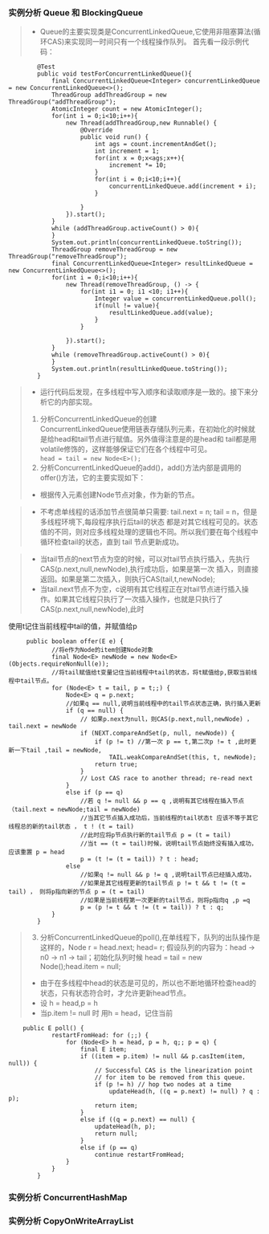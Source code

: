 ### 实例分析 Queue 和 BlockingQueue
> * Queue的主要实现类是ConcurrentLinkedQueue,它使用非阻塞算法(循环CAS)来实现同一时间只有一个线程操作队列。
首先看一段示例代码：
```
        @Test
        public void testForConcurrentLinkedQueue(){
            final ConcurrentLinkedQueue<Integer> concurrentLinkedQueue = new ConcurrentLinkedQueue<>();
            ThreadGroup addThreadGroup = new ThreadGroup("addThreadGroup");
            AtomicInteger count = new AtomicInteger();
            for(int i = 0;i<10;i++){
                new Thread(addThreadGroup,new Runnable() {
                    @Override
                    public void run() {
                        int ags = count.incrementAndGet();
                        int increment = 1;
                        for(int x = 0;x<ags;x++){
                            increment *= 10;
                        }
                        for(int i = 0;i<10;i++){
                            concurrentLinkedQueue.add(increment + i);
                        }
    
                    }
                }).start();
            }
            while (addThreadGroup.activeCount() > 0){
            }
            System.out.println(concurrentLinkedQueue.toString());
            ThreadGroup removeThreadGroup = new ThreadGroup("removeThreadGroup");
            final ConcurrentLinkedQueue<Integer> resultLinkedQueue = new ConcurrentLinkedQueue<>();
            for(int i = 0;i<10;i++){
                new Thread(removeThreadGroup, () -> {
                    for(int i1 = 0; i1 <10; i1++){
                        Integer value = concurrentLinkedQueue.poll();
                        if(null != value){
                            resultLinkedQueue.add(value);
                        }
                    }
    
                }).start();
            }
            while (removeThreadGroup.activeCount() > 0){
            }
            System.out.println(resultLinkedQueue.toString());
        }
```
> * 运行代码后发现，在多线程中写入顺序和读取顺序是一致的。接下来分析它的内部实现。
> 1. 分析ConcurrentLinkedQueue的创建                
ConcurrentLinkedQueue使用链表存储队列元素，在初始化的时候就是给head和tail节点进行赋值。另外值得注意是的是head和
tail都是用volatile修饰的，这样能够保证它们在各个线程中可见。      
``
      head = tail = new Node<E>();
``
> 2. 分析ConcurrentLinkedQueue的add()，add()方法内部是调用的offer()方法，它的主要实现如下：        
> * 根据传入元素创建Node节点对象，作为新的节点。    
      
> * 不考虑单线程的话添加节点很简单只需要: tail.next = n; tail = n，但是多线程环境下,每段程序执行后tail的状态
  都是对其它线程可见的。状态值的不同，则对应多线程处理的逻辑也不同。所以我们要在每个线程中循环检查tail的状态，直到 tail 节点更新成功。       
  
> * 当tail节点的next节点为空的时候，可以对tail节点执行插入，先执行CAS(p.next,null,newNode),执行成功后，如果是第一次
插入，则直接返回。如果是第二次插入，则执行CAS(tail,t,newNode);
> * 当tail.next节点不为空，c说明有其它线程正在对tail节点进行插入操作。如果其它线程只执行了一次插入操作，也就是只执行了
CAS(p.next,null,newNode),此时

使用t记住当前线程中tail的值，并赋值给p


```
     public boolean offer(E e) {
            //将e作为Node的item创建Node对象
            final Node<E> newNode = new Node<E>(Objects.requireNonNull(e));
            //将tail赋值给t变量记住当前线程中tail的状态，将t赋值给p,获取当前线程中tail节点。
            for (Node<E> t = tail, p = t;;) {
                Node<E> q = p.next; 
                //如果q == null,说明当前线程中的tail节点状态正确，执行插入更新
                if (q == null) {
                    // 如果p.next为null，则CAS(p.next,null,newNode) ， tail.next = newNode
                    if (NEXT.compareAndSet(p, null, newNode)) {
                        if (p != t) //第一次 p == t,第二次p != t ,此时更新一下tail ,tail = newNode,
                            TAIL.weakCompareAndSet(this, t, newNode);
                        return true;
                    }
                    // Lost CAS race to another thread; re-read next
                }
                else if (p == q)
                    //若 q != null && p == q ,说明有其它线程在插入节点（tail.next = newNode;tail = newNode)
                    //当其它节点插入成功后，当前线程的tail状态t 应该不等于其它线程总的新的tail状态 ， t ! (t = tail)
                    //此时应将p节点执行新的tail节点 p = (t = tail)
                    //当t == (t = tail)时候，说明tail节点始终没有插入成功，应该重置 p = head
                    p = (t != (t = tail)) ? t : head;
                else
                    //如果q != null && p != q ,说明tail节点已经插入成功，
                    //如果是其它线程更新的tail节点 p != t && t != (t = tail) ， 则将p指向新的节点 p = (t = tail)
                    //如果是当前线程第一次更新的tail节点，则将p指向q ,p =q
                    p = (p != t && t != (t = tail)) ? t : q;
            }
        }

```

> 3. 分析ConcurrentLinkedQueue的poll(),在单线程下，队列的出队操作是这样的，Node r = head.next; head= r;
假设队列的内容为：head -> n0 -> n1 -> tail；初始化队列时候 head = tail = new Node();head.item = null;
> * 由于在多线程中head的状态是可见的，所以也不断地循环检查head的状态，只有状态符合时，才允许更新head节点。
> * 设 h = head,p = h
> * 当p.item != null 时
用h = head，记住当前

```
    public E poll() {
            restartFromHead: for (;;) {
                for (Node<E> h = head, p = h, q;; p = q) {
                    final E item;
                    if ((item = p.item) != null && p.casItem(item, null)) {
                        // Successful CAS is the linearization point
                        // for item to be removed from this queue.
                        if (p != h) // hop two nodes at a time
                            updateHead(h, ((q = p.next) != null) ? q : p);
                        return item;
                    }
                    else if ((q = p.next) == null) {
                        updateHead(h, p);
                        return null;
                    }
                    else if (p == q)
                        continue restartFromHead;
                }
            }
        }
```



### 实例分析 ConcurrentHashMap

### 实例分析 CopyOnWriteArrayList